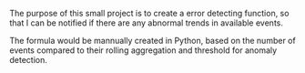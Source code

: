 The purpose of this small project is to create a error detecting function, so that I can be notified if there are any abnormal trends in available events.

The formula would be mannually created in Python, based on the number of events compared to their rolling aggregation and threshold for anomaly detection.
